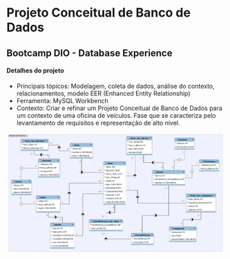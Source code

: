 # Projeto Conceitual de Banco de Dados

## Bootcamp DIO - Database Experience

#### Detalhes do projeto

- Principais tópicos: Modelagem, coleta de dados, análise do contexto, relacionamentos, modelo EER (Enhanced Entity Relationship)
- Ferramenta: MySQL Workbench
- Contexto: Criar e refinar um Projeto Conceitual de Banco de Dados para um contexto de uma oficina de veículos. Fase que se caracteriza pelo levantamento de requisitos e representação de alto nível.

![Model](/Mechanical%20Workshop.png)
